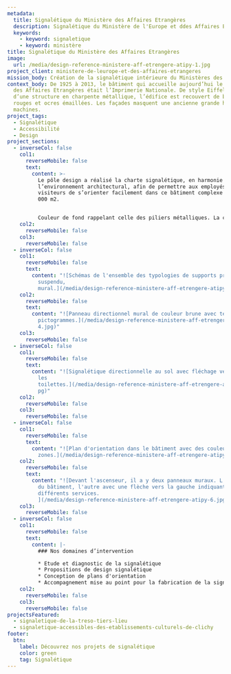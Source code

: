```yaml
---
metadata:
  title: Signalétique du Ministère des Affaires Etrangères
  description: Signalétique du Ministère de l'Europe et ddes Affaires Etrangères
  keywords:
    - keyword: signaletique
    - keyword: ministère
title: Signalétique du Ministère des Affaires Etrangères
image:
  url: /media/design-reference-ministere-aff-etrengere-atipy-1.jpg
project_client: ministere-de-leurope-et-des-affaires-etrangeres
mission_body: Création de la signalétique intérieure du Ministères des Affaires Étrangères
context_body: De 1925 à 2013, le bâtiment qui accueille aujourd’hui le Ministère
  des Affaires Etrangères était l’Imprimerie Nationale. De style Eiffel, doté
  d’une structure en charpente métallique, l’édifice est recouvert de briques
  rouges et ocres émaillées. Les façades masquent une ancienne grande halle des
  machines.
project_tags:
  - Signalétique
  - Accessibilité
  - Design
project_sections:
  - inverseCol: false
    col1:
      reverseMobile: false
      text:
        content: >-
          Le pôle design a réalisé la charte signalétique, en harmonie avec
          l’environnement architectural, afin de permettre aux employés et
          visiteurs de s’orienter facilement dans ce bâtiment complexe de 31
          000 m2.


          Couleur de fond rappelant celle des piliers métalliques. La couleur foncé permet un très bon contraste avec l’utilisation du blanc ou du bleu clair pour le texte et les pictogrammes.
    col2:
      reverseMobile: false
    col3:
      reverseMobile: false
  - inverseCol: false
    col1:
      reverseMobile: false
      text:
        content: "![Schémas de l'ensemble des typologies de supports prévus : imposte,
          suspendu,
          mural.](/media/design-reference-ministere-aff-etrengere-atipy-3.jpg)"
    col2:
      reverseMobile: false
      text:
        content: "![Panneau directionnel mural de couleur brune avec texte en blanc et
          pictogrammes.](/media/design-reference-ministere-aff-etrengere-atipy-\
          4.jpg)"
    col3:
      reverseMobile: false
  - inverseCol: false
    col1:
      reverseMobile: false
      text:
        content: "![Signalétique directionnelle au sol avec fléchage vers la sortie et
          les
          toilettes.](/media/design-reference-ministere-aff-etrengere-atipy-2.j\
          pg)"
    col2:
      reverseMobile: false
    col3:
      reverseMobile: false
  - inverseCol: false
    col1:
      reverseMobile: false
      text:
        content: "![Plan d'orientation dans le bâtiment avec des couleurs par
          zones.](/media/design-reference-ministere-aff-etrengere-atipy-5.jpg)"
    col2:
      reverseMobile: false
      text:
        content: "![Devant l'ascenseur, il a y deux panneaux muraux. L'un avec le plan
          du bâtiment, l'autre avec une flèche vers la gauche indiquant les
          différents services.
          ](/media/design-reference-ministere-aff-etrengere-atipy-6.jpg)"
    col3:
      reverseMobile: false
  - inverseCol: false
    col1:
      reverseMobile: false
      text:
        content: |-
          ### Nos domaines d’intervention

          * Etude et diagnostic de la signalétique 
          * Propositions de design signalétique
          * Conception de plans d'orientation
          * Accompagnement mise au point pour la fabrication de la signalétique
    col2:
      reverseMobile: false
    col3:
      reverseMobile: false
projectsFeatured:
  - signaletique-de-la-treso-tiers-lieu
  - signaletique-accessibles-des-etablissements-culturels-de-clichy
footer:
  btn:
    label: Découvrez nos projets de signalétique
    color: green
    tag: Signalétique
---
```

